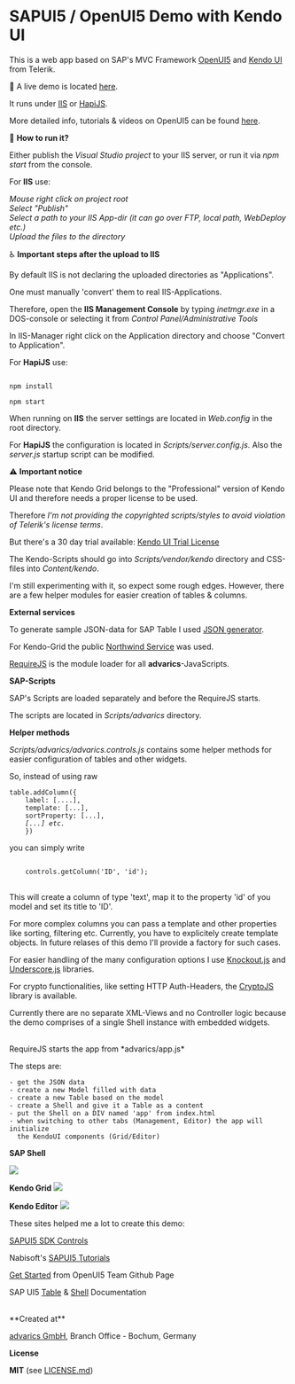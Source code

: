 # SAPUI5 / OpenUI5 Demo with Kendo UI

This is a web app based on SAP's MVC Framework <a href="https://sap.github.io/openui5/" target="_blank">OpenUI5</a> and <a href="http://www.telerik.com/kendo-ui" target="_blank">Kendo UI</a> from Telerik.

:turtle: A live demo is located <a href="http://brakmic.de/openui5/" target="_blank">here</a>.

It runs under <a href="http://www.iis.net/" target="_blank">IIS</a> or <a href="http://hapijs.com/" target="_blank">HapiJS</a>.

More detailed info, tutorials & videos on OpenUI5 can be found <a href="https://openui5.zeef.com/harris.brakmic" target="_blank">here</a>.

:taxi: **How to run it?**

Either publish the *Visual Studio project* to your IIS server, or run it via *npm start* from the console.

For **IIS** use:

*Mouse right click on project root<br/>
Select "Publish"<br/>
Select a path to your IIS App-dir (it can go over FTP, local path, WebDeploy etc.)<br/>
Upload the files to the directory<br />*

:wheelchair: **Important steps after the upload to IIS**

By default IIS is not declaring the uploaded directories as "Applications".

One must manually 'convert' them to real IIS-Applications.

Therefore, open the **IIS Management Console** by typing *inetmgr.exe* in a DOS-console or selecting it from *Control Panel/Administrative Tools*

In IIS-Manager right click on the Application directory and choose "Convert to Application".


For **HapiJS** use:

<code>
npm install
</code>

<code>
npm start
</code>

When running on **IIS** the server settings are located in *Web.config* in the root directory.

For **HapiJS** the configuration is located in  *Scripts/server.config.js*. Also the *server.js* startup script can be modified.

:warning: **Important notice**

Please note that Kendo Grid belongs to the "Professional" version of Kendo UI and therefore needs a proper license to be used.

Therefore *I'm not providing the copyrighted scripts/styles to avoid violation of Telerik's license terms*.

But there's a 30 day trial available: <a href="http://www.telerik.com/download/kendo-ui" target="_blank">Kendo UI Trial License</a>

The Kendo-Scripts should go into *Scripts/vendor/kendo* directory and CSS-files into *Content/kendo*.

I'm still experimenting with it, so expect some rough edges. However, there are a few
helper modules for easier creation of tables & columns.

**External services**

To generate sample JSON-data for SAP Table I used <a href="http://www.json-generator.com/" target="_blank">JSON generator</a>.

For Kendo-Grid the public <a href="http://services.odata.org/V3/Northwind/Northwind.svc/" target="_blank">Northwind Service</a> was used.

<a href="http://requirejs.org/" target="_blank">RequireJS</a> is the module loader for all **advarics**-JavaScripts. 

**SAP-Scripts**

SAP's Scripts are loaded separately and before the
RequireJS starts.

The scripts are located in *Scripts/advarics* directory.

**Helper methods**

*Scripts/advarics/advarics.controls.js* contains some helper methods for easier configuration of tables and other widgets.

So, instead of using raw
<pre><code>table.addColumn({
    label: [....],
    template: [...],
    sortProperty: [...],
    <i>[...] etc.</i>
    })
</code></pre> you can simply write
<pre>
<code>
    controls.getColumn('ID', 'id');
</code>
</pre> This will create a column of type 'text', map it to the property 'id' of you model and set its title to 'ID'.
For more complex columns you can pass a template and other properties like sorting, filtering etc. Currently, you have to explicitely create template objects. In future relases of this demo I'll provide 
a factory for such cases.

For easier handling of the many configuration options I use <a href="http://knockoutjs.com/" target="_blank">Knockout.js</a> and <a href="http://underscorejs.org/" target="_blank">Underscore.js</a> libraries.

For crypto functionalities, like setting HTTP Auth-Headers, the <a href="https://code.google.com/p/crypto-js/" target="_blank">CryptoJS</a> library is available.

Currently there are no separate XML-Views and no Controller logic because the demo comprises of a single Shell instance with embedded widgets.

<br />
RequireJS starts the app from *advarics/app.js*

The steps are:    

    - get the JSON data
    - create a new Model filled with data
    - create a new Table based on the model
    - create a Shell and give it a Table as a content
    - put the Shell on a DIV named 'app' from index.html
    - when switching to other tabs (Management, Editor) the app will initialize 
      the KendoUI components (Grid/Editor)

**SAP Shell**

<img src="http://j20.imgup.net/table_demoa3a6.png" />

**Kendo Grid**
<img src="http://o06.imgup.net/grid883b.png" />

**Kendo Editor**
<img src="http://c13.imgup.net/editor3b10.png" />

These sites helped me a lot to create this demo:

<a href="https://sapui5.netweaver.ondemand.com/sdk/#content/Controls/index.html">SAPUI5 SDK Controls</a>

Nabisoft's <a href="http://www.nabisoft.com/tutorials/sapui5/" target="_blank">SAPUI5 Tutorials</a>

<a href="https://sap.github.io/openui5/getstarted.html" target="_blank">Get Started</a> from OpenUI5 Team Github Page

SAP UI5 <a href="https://sapui5.netweaver.ondemand.com/sdk/test-resources/sap/ui/table/demokit/Table.html" target="_blank">Table</a> & <a href="https://openui5.hana.ondemand.com/#test-resources/sap/ui/ux3/demokit/Shell.html" target="_blank">Shell</a> Documentation

<br />
**Created at**

<a href="http://www.advarics.net" target="_blank">advarics GmbH</a>, Branch Office - Bochum, Germany

**License**

**MIT** (see <a href="https://github.com/brakmic/OpenUI5_Table_Demo/blob/master/LICENSE.md">LICENSE.md</a>)

